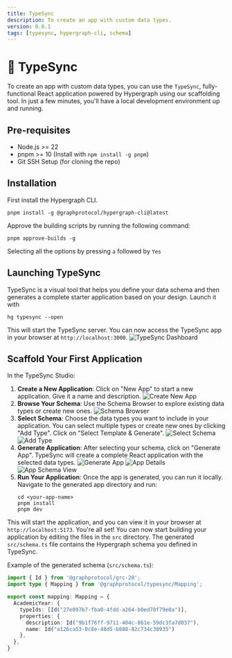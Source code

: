 ```yaml
---
title: TypeSync
description: To create an app with custom data types.
version: 0.0.1
tags: [typesync, hypergraph-cli, schema]
---
```


# 🧬 TypeSync
To create an app with custom data types, you can use the `TypeSync`, fully-functional React application powered by Hypergraph using our scaffolding tool. In just a few minutes, you'll have a local development environment up and running.
## Pre-requisites
- Node.js >= 22
- pnpm >= 10 (Install with `npm install -g pnpm`)
- Git SSH Setup (for cloning the repo)

## Installation
First install the Hypergraph CLI.
```
pnpm install -g @graphprotocol/hypergraph-cli@latest
```
Approve the building scripts by running the following command:
```
pnpm approve-builds -g
```

Selecting all the options by pressing `a` followed by `Yes`


## Launching TypeSync
TypeSync is a visual tool that helps you define your data schema and then generates a complete starter application based on your design. Launch it with
```
hg typesync --open
```
This will start the TypeSync server. You can now access the TypeSync app in your browser at ```http://localhost:3000```.
![TypeSync Dashboard](../static/img/typesync/typesync_dashboard.png)


## Scaffold Your First Application
In the TypeSync Studio:
1. **Create a New Application**: Click on "New App" to start a new application. Give it a name and description.
![Create New App](../static/img/typesync/create_new_app.png)
2. **Browse Your Schema**: Use the Schema Browser to explore existing data types or create new ones. 
![Schema Browser](../static/img/typesync/schema_browser.png)
3. **Select Schema**: Choose the data types you want to include in your application. You can select multiple types or create new ones by clicking "Add Type". Click on "Select Template & Generate".
![Select Schema](../static/img/typesync/select_schema.png)
![Add Type](../static/img/typesync/add_type.png)
4. **Generate Application**: After selecting your schema, click on "Generate App". TypeSync will create a complete React application with the selected data types.
![Generate App](../static/img/typesync/generate_app.png)
![App Details](../static/img/typesync/app_details.png)
![App Schema View](../static/img/typesync/app_schema_view.png)
5. **Run Your Application**: Once the app is generated, you can run it locally. Navigate to the generated app directory and run:
    ```
    cd <your-app-name>
    pnpm install
    pnpm dev
    ```
This will start the application, and you can view it in your browser at `http://localhost:5173`.
You're all set! You can now start building your application by editing the files in the ```src``` directory. The generated ```src/schema.ts``` file contains the Hypergraph schema you defined in TypeSync.

Example of the generated schema (```src/schema.ts```):
```typescript
import { Id } from '@graphprotocol/grc-20';
import type { Mapping } from '@graphprotocol/typesync/Mapping';

export const mapping: Mapping = {
  AcademicYear: {
    typeIds: [Id("27e097b7-fba0-4fdd-a264-b0ed70f79e0a")],
    properties: {
      description: Id("9b1f76ff-9711-404c-861e-59dc3fa7d037"),
      name: Id("a126ca53-0c8e-48d5-b888-82c734c38935")
    },
  },
}
```
